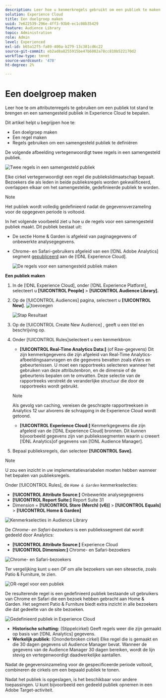 ```yaml
---
description: Leer hoe u kenmerkregels gebruikt om een publiek te maken en een samengesteld publiek in Adobe Experience Cloud te definiëren.
solution: Experience Cloud
title: Een doelgroep maken
uuid: 7e622539-296e-4ff3-93b0-ec1c08b35429
feature: Audience Library
topic: Administration
role: Admin
level: Experienced
exl-id: b65a12f5-fa89-400a-b279-13c381cd6c22
source-git-commit: eb2ad8a8255915be47b6002a78cc810b522170d2
workflow-type: tm+mt
source-wordcount: '478'
ht-degree: 2%

---
```


# Een doelgroep maken

Leer hoe te om attributenregels te gebruiken om een publiek tot stand te brengen en een samengesteld publiek in Experience Cloud te bepalen.

Dit artikel helpt u begrijpen hoe te:

* Een doelgroep maken
* Een regel maken
* Regels gebruiken om een samengesteld publiek te definiëren

De volgende afbeelding vertegenwoordigt twee regels in een samengesteld publiek.

![Twee regels in een samengesteld publiek](assets/audience_sharing.png)

Elke cirkel vertegenwoordigt een regel die publiekslidmaatschap bepaalt. Bezoekers die als leden in beide publieksregels worden gekwalificeerd, overlappen elkaar om het samengestelde, gedefinieerde publiek te worden.

>[!NOTE]
>
>Het publiek wordt volledig gedefinieerd nadat de gegevensverzameling voor de opgegeven periode is voltooid.

In het volgende voorbeeld ziet u hoe u de regels voor een samengesteld publiek maakt. Dit publiek bestaat uit:

* De sectie Home &amp; Garden is afgeleid van paginagegevens of onbewerkte analysegegevens.
* Chrome- en Safari-gebruikers afgeleid van een [!DNL Adobe Analytics] segment [gepubliceerd](audience-library.md#task_32FEEFE0B32E4E388CD4D892D727282A) aan de [!DNL Experience Cloud].

   ![De regels voor een samengesteld publiek maken](assets/audience_create.png)

**Een publiek maken**

1. In de [!DNL Experience Cloud], onder [!DNL Experience Platform], selecteert u **[!UICONTROL People]** > **[!UICONTROL Audience Library].**
1. Op de [!UICONTROL Audiences] pagina, selecteert u **[!UICONTROL New]**. ![toevoegen](assets/add_icon_small.png)

   ![Stap Resultaat](assets/audience_create_new.png)

1. Op de [!UICONTROL Create New Audience] , geeft u een titel en beschrijving op.
1. Onder [!UICONTROL Rules]selecteert u een kenmerkbron:

   * **[!UICONTROL Real-Time Analytics Data:]** (of Raw-gegevens) Dit zijn kenmerkgegevens die zijn afgeleid van Real-Time Analytics-afbeeldingsaanvragen en die gegevens bevatten zoals eVars en gebeurtenissen. U moet een rapportreeks selecteren wanneer het gebruiken van deze attributenbron, en de dimensie of de gebeurtenis bepalen om te omvatten. Deze selectie van de rapportreeks verstrekt de veranderlijke structuur die door de rapportreeks wordt gebruikt.
   >[!NOTE]
   >
   >Als gevolg van caching, vereisen de geschrapte rapportreeksen in Analytics 12 uur alvorens de schrapping in de Experience Cloud wordt getoond.

   * **[!UICONTROL Experience Cloud:]** Kenmerkgegevens die zijn afgeleid van de [!DNL Experience Cloud] bronnen. Dit kunnen bijvoorbeeld gegevens zijn van publiekssegmenten waarin u creeert [!DNL Analytics]of gegevens van [!DNL Audience Manager].

1. Bepaal publieksregels, dan selecteer **[!UICONTROL Save].**

>[!NOTE]
>
>U zou een inzicht in uw implementatievariabelen moeten hebben wanneer het bepalen van publieksregels.

Onder [!UICONTROL Rules], de *`Home & Garden`* kenmerkselecties:

* **[!UICONTROL Attribute Source:]** Onbewerkte analysegegevens
* **[!UICONTROL Report Suite:]** Report Suite 31
* Dimension = **[!UICONTROL Store (Merch) (v6)]** > **[!UICONTROL Equals]** > **[!UICONTROL Home & Garden]**

![Kenmerkselecties in Audience Library](assets/home_garden.png)

De *Chrome- en Safari-bezoekers* is een publiekssegment dat wordt gedeeld door Analytics:

* **[!UICONTROL Attribute Source:]** Experience Cloud
* **[!UICONTROL Dimension:]** Chrome- en Safari-bezoekers

![Chrome- en Safari-bezoekers](assets/chrome_safari.png)

Ter vergelijking kunt u een *OF* om alle bezoekers van een sitesectie, zoals Patio &amp; Furniture, te zien.

![OR-regel voor een publiek](assets/audiences_rule_patio.png)

De resulterende regel is een gedefinieerd publiek bestaande uit gebruikers van Chrome en Safari die een bezoek hebben gebracht aan Home &amp; Garden. Het segment Patio &amp; Furniture biedt extra inzicht in alle bezoekers die dat gedeelte van de site bezoeken.

![Gedefinieerd publiek in Experience Cloud](assets/defined_audience.png)

* **Historische schatting:** (Stippelcirkel) Geeft regels weer die zijn gemaakt op basis van [!DNL Analytics] gegevens.
* **Werkelijk publiek:** (Ononderbroken cirkel) Elke regel die is gemaakt en die 30 dagen gegevens uit Audience Manager bevat. Wanneer de gegevens van de Audience Manager 30 dagen bereiken, wordt de lijn stevig en vertegenwoordigt daadwerkelijke aantallen.

Nadat de gegevensinzameling voor de gespecificeerde periode voltooit, combineren de cirkels om een bepaald publiek te tonen.

Nadat het publiek is opgeslagen, is het beschikbaar voor andere toepassingen. U kunt bijvoorbeeld een gedeeld publiek opnemen in een Adobe Target-activiteit.
